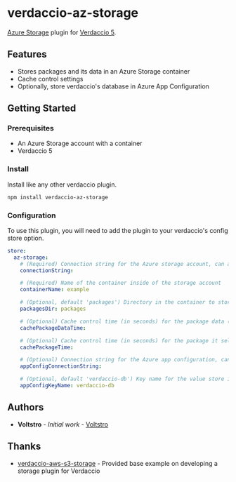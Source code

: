 # verdaccio-az-storage

[Azure Storage](https://learn.microsoft.com/en-us/azure/storage/common/storage-introduction) plugin for [Verdaccio 5](https://verdaccio.org/).

## Features

- Stores packages and its data in an Azure Storage container
- Cache control settings
- Optionally, store verdaccio's database in Azure App Configuration

## Getting Started

### Prerequisites

- An Azure Storage account with a container
- Verdaccio 5

### Install

Install like any other verdaccio plugin.

```bash
npm install verdaccio-az-storage
```

### Configuration

To use this plugin, you will need to add the plugin to your verdaccio's config store option.

```yaml
store:
  az-storage:
    # (Required) Connection string for the Azure storage account, can also be set by AZ_STORAGE_CONNECTION_STRING environment variable
    connectionString: 

    # (Required) Name of the container inside of the storage account
    containerName: example

    # (Optional, default 'packages') Directory in the container to store the packages in
    packagesDir: packages

    # (Optional) Cache control time (in seconds) for the package data (package.json file)
    cachePackageDataTime: 

    # (Optional) Cache control time (in seconds) for the package it self (tar file)
    cachePackageTime: 

    # (Optional) Connection string for the Azure app configuration, can also be set by AZ_STORAGE_APP_CONFIG_CONNECTION_STRING
    appConfigConnectionString: 

    # (Optional, default 'verdaccio-db') Key name for the value store in app configuration
    appConfigKeyName: verdaccio-db

```

## Authors

* **Voltstro** - *Initial work* - [Voltstro](https://github.com/Voltstro)

## Thanks

- [verdaccio-aws-s3-storage](https://www.npmjs.com/package/verdaccio-aws-s3-storage) - Provided base example on developing a storage plugin for Verdaccio
